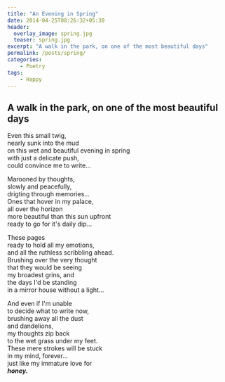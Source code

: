 ```yaml
---
title: "An Evening in Spring"
date: 2014-04-25T08:26:32+05:30
header:
  overlay_image: spring.jpg
  teaser: spring.jpg
excerpt: "A walk in the park, on one of the most beautiful days"
permalink: /posts/spring/
categories:
    - Poetry
tags:
    - Happy
---
```


## A walk in the park, on one of the most beautiful days

Even this small twig,  
nearly sunk into the mud  
on this wet and beautiful evening in spring  
with just a delicate push,  
could convince me to write...  


Marooned by thoughts,  
slowly and peacefully,  
drigting through memories...  
Ones that hover in my palace,  
all over the horizon  
more beautiful than this sun upfront  
ready to go for it's daily dip...  


These pages  
ready to hold all my emotions,  
and all the ruthless scribbling ahead.  
Brushing over the very thought  
that they would be seeing  
my broadest grins, and  
the days I'd be standing  
in a mirror house without a light...  


And even if I'm unable  
to decide what to write now,  
brushing away all the dust   
and dandelions,  
my thoughts zip back  
to the wet grass under my feet.  
These mere strokes will be stuck  
in my mind, forever...  
just like my immature love for  
_**honey.**_